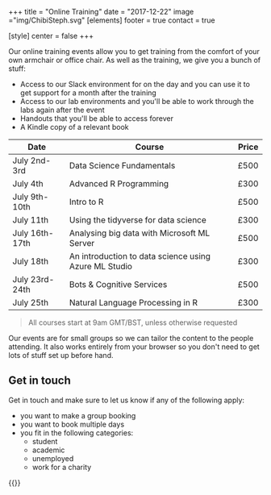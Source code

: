 +++
title = "Online Training"
date = "2017-12-22"
image ="img/ChibiSteph.svg"
[elements]
  footer = true
  contact = true

[style]
  center = false
+++

Our online training events allow you to get training from the comfort of your own armchair or office chair. As well as the training, we give you a bunch of stuff:

- Access to our Slack environment for on the day and you can use it to get support for a month after the training
- Access to our lab environments and you'll be able to work through the labs again after the event
- Handouts that you'll be able to access forever
- A Kindle copy of a relevant book

| Date | Course | Price |
|--------------------------------------------|----------------------------------|-------------------------------------------|
| July 2nd-3rd | Data Science Fundamentals | £500 | 
| July 4th | Advanced R Programming | £300 |
| July 9th-10th | Intro to R | £500 | 
| July 11th  | Using the tidyverse for data science | £300 |
| July 16th-17th | Analysing big data with Microsoft ML Server  | £500 | 
| July 18th | An introduction to data science using Azure ML Studio  | £300 | 
| July 23rd-24th | Bots & Cognitive Services | £500 | 
| July 25th | Natural Language Processing in R  | £300 | 

> All courses start at 9am GMT/BST, unless otherwise requested 

Our events are for small groups so we can tailor the content to the people attending. It also works entirely from your browser so you don't need to get lots of stuff set up before hand. 

## Get in touch
Get in touch and make sure to let us know if any of the following apply:


- you want to make a group booking
- you want to book multiple days
- you fit in the following categories:
    + student
    + academic
    + unemployed
    + work for a charity
	
{{<btn href="//itsalocke.com/#contact" msg="Get in touch">}}

